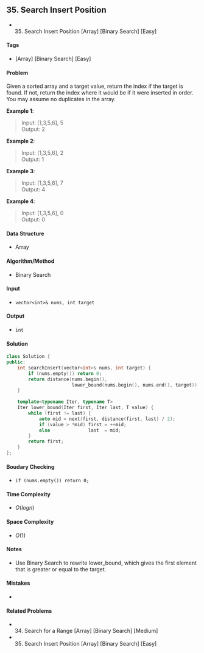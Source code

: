 ## 35. Search Insert Position
- 35. Search Insert Position [Array] [Binary Search] [Easy]

#### Tags
- [Array] [Binary Search] [Easy]

#### Problem
Given a sorted array and a target value, return the index if the target is found. If not, return the index where it would be if it were inserted in order.  
You may assume no duplicates in the array.

**Example 1**:
> Input: [1,3,5,6], 5  
> Output: 2

**Example 2**:
> Input: [1,3,5,6], 2  
> Output: 1

**Example 3**:
> Input: [1,3,5,6], 7  
> Output: 4

**Example 4**:
> Input: [1,3,5,6], 0  
> Output: 0

#### Data Structure
- Array

#### Algorithm/Method
- Binary Search

#### Input
- `vector<int>& nums, int target`

#### Output
- `int`

#### Solution
``` C++
class Solution {
public:
    int searchInsert(vector<int>& nums, int target) {
        if (nums.empty()) return 0;
        return distance(nums.begin(), 
                        lower_bound(nums.begin(), nums.end(), target));
    }
    
    template<typename Iter, typename T>
    Iter lower_bound(Iter first, Iter last, T value) {
        while (first != last) {
            auto mid = next(first, distance(first, last) / 2);
            if (value > *mid) first = ++mid;
            else              last  = mid;
        }
        return first;
    }
};
```

#### Boudary Checking
- `if (nums.empty()) return 0;`

#### Time Complexity
- $O(logn)$

#### Space Complexity
- $O(1)$

#### Notes
- Use Binary Search to rewrite lower_bound, which gives the first element that is greater or equal to the target.

#### Mistakes
- 

#### Related Problems
- 34. Search for a Range [Array] [Binary Search] [Medium]
- 35. Search Insert Position [Array] [Binary Search] [Easy]
